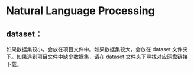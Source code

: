 # Natural Language Processing

## dataset：
如果数据集较小，会放在项目文件中。如果数据集较大，会放在 dataset 文件夹下。如果遇到项目文件中缺少数据集，请在 dataset 文件夹下寻找对应网盘链接下载。<br>